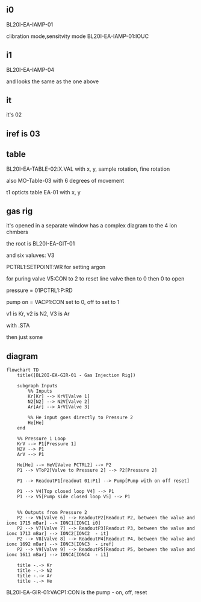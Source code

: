 
## i0

BL20I-EA-IAMP-01

clibration mode,sensitvity mode
BL20I-EA-IAMP-01:IOUC

## i1

BL20I-EA-IAMP-04

and looks the same as the one above

## it

it's 02

## iref is 03

## table

BL20I-EA-TABLE-02:X.VAL with x, y, sample rotation, fine rotation

also MO-Table-03 with 6 degrees of movement

t1 opticts table EA-01
with x, y

## gas rig

it's opened in a separate window
has a complex diagram to the 4 ion chmbers

the root is BL20I-EA-GIT-01

and six valuves: V3

PCTRL1:SETPOINT:WR for setting argon

for puring
valve V5:CON to 2 to reset line valve
then to 0 then 0 to open

pressure = 01PCTRL1:P:RD

pump on = VACP1:CON set to 0, off to set to 1

v1 is Kr, v2 is N2, V3 is Ar

with .STA

then just some

## diagram

```mermaid
flowchart TD
    title([BL20I-EA-GIR-01 - Gas Injection Rig])

    subgraph Inputs
        %% Inputs
        Kr[Kr] --> KrV[Valve 1]
        N2[N2] --> N2V[Valve 2]
        Ar[Ar] --> ArV[Valve 3]

        %% He input goes directly to Pressure 2
        He[He] 
    end

    %% Pressure 1 Loop
    KrV --> P1[Pressure 1]
    N2V --> P1
    ArV --> P1

    He[He] --> HeV[Valve PCTRL2] --> P2
    P1 --> VToP2[Valve to Pressure 2] --> P2[Pressure 2]

    P1 --> ReadoutP1[readout 01:P1] --> Pump[Pump with on off reset]

    P1 --> V4[Top closed loop V4] --> P1
    P1 --> V5[Pump side closed loop V5] --> P1


    %% Outputs from Pressure 2
    P2 --> V6[Valve 6] --> ReadoutP2[Readout P2, between the valve and ionc 1715 mBar] --> IONC1[IONC1 i0]
    P2 --> V7[Valve 7] --> ReadoutP3[Readout P3, between the valve and ionc 1713 mBar] --> IONC2[IONC2  - it]
    P2 --> V8[Valve 8] --> ReadoutP4[Readout P4, between the valve and ionc 1692 mBar] --> IONC3[IONC3  - iref]
    P2 --> V9[Valve 9] --> ReadoutP5[Readout P5, between the valve and ionc 1611 mBar] --> IONC4[IONC4  - i1]

    title -.-> Kr
    title -.-> N2
    title -.-> Ar
    title -.-> He
```

BL20I-EA-GIR-01:VACP1:CON is the pump - on, off, reset
